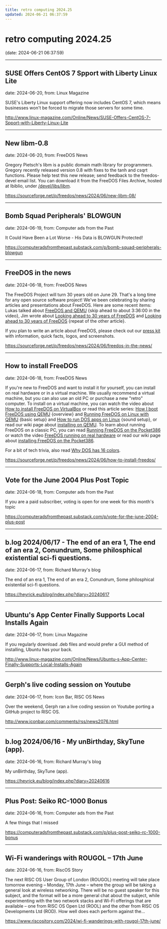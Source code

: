 ```yaml
---
title: retro computing 2024.25
updated: 2024-06-21 06:37:59
---
```


# retro computing 2024.25

(date: 2024-06-21 06:37:59)

---

## SUSE Offers CentOS 7 Spport with Liberty Linux Lite

date: 2024-06-20, from: Linux Magazine

<p>SUSE's Liberty Linux support offering now includes CentOS 7, which means businesses won't be forced to migrate those servers for some time.</p> 

<http://www.linux-magazine.com/Online/News/SUSE-Offers-CentOS-7-Spport-with-Liberty-Linux-Lite>

---

## New libm-0.8

date: 2024-06-20, from: FreeDOS News

<div class="markdown_content"><p>Gregory Pietsch's libm is a public domain math library for programmers. Gregory recently released version 0.8 with fixes to the tanh and csqrt functions. Please help test this  new release; send feedback to the freedos-devel email list. You can download it from the FreeDOS Files Archive, hosted at Ibiblio, under <a class="" href="https://ibiblio.org/pub/micro/pc-stuff/freedos/files/devel/libs/libm/0.8/" rel="nofollow">/devel/libs/libm</a>.</p></div> 

<https://sourceforge.net/p/freedos/news/2024/06/new-libm-08/>

---

## Bomb Squad Peripherals' BLOWGUN

date: 2024-06-19, from: Computer ads from the Past

It Could Have Been a Lot Worse - His Data is BLOWGUN Protected! 

<https://computeradsfromthepast.substack.com/p/bomb-squad-peripherals-blowgun>

---

## FreeDOS in the news

date: 2024-06-18, from: FreeDOS News

<div class="markdown_content"><p>The FreeDOS Project will turn 30 years old on June 29. That's a long time for any open source software project! We've been celebrating by sharing articles and presentations about FreeDOS. Here are some recent items: Lukas talked about <a class="" href="https://pretalx.com/devconf-cz-2024/talk/YKCRXP/" rel="nofollow">FreeDOS and QEMU</a> {skip ahead to about 3:36:00 in the video}, Jim wrote about <a class="" href="https://www.both.org/?p=3991" rel="nofollow">Looking ahead to 30 years of FreeDOS</a> and <a class="" href="https://allthingsopen.org/articles/30-years-freedos" rel="nofollow">Looking ahead to 30 years of FreeDOS</a> {repeat of the other article}.</p>
<p>If you plan to write an article about FreeDOS, please check out our <a class="" href="https://www.freedos.org/presskit/" rel="nofollow">press kit</a> with information, quick facts, logos, and screenshots.</p></div> 

<https://sourceforge.net/p/freedos/news/2024/06/freedos-in-the-news/>

---

## How to install FreeDOS

date: 2024-06-18, from: FreeDOS News

<div class="markdown_content"><p>If you're new to FreeDOS and want to install it for yourself, you can install on real hardware or in a virtual machine. We usually recommend a virtual machine, but you can also use an old PC or purchase a new "retro" computer. To install on a virtual machine, you can watch the video about <a class="" href="https://youtu.be/xXkmOwLPpcg?feature=shared" rel="nofollow">How to install FreeDOS on VirtualBox</a> or read this article series: <a class="" href="https://www.both.org/?p=4743" rel="nofollow">How I boot FreeDOS using QEMU</a> {overview} and <a class="" href="https://www.both.org/?p=5612" rel="nofollow">Running FreeDOS on Linux with QEMU</a> {basic setup} and <a class="" href="https://www.both.org/?p=5632" rel="nofollow">How to run DOS apps on Linux</a> {sound setup}, or read our wiki page about <a class="" href="https://wiki.freedos.org/wiki/QEMU" rel="nofollow">installing on QEMU</a>. To learn about running FreeDOS on a classic PC, you can read <a class="" href="https://www.both.org/?p=5690" rel="nofollow">Running FreeDOS on the Pocket386</a> or watch the video <a class="" href="https://youtu.be/2h96UseZs6Q" rel="nofollow">FreeDOS running on real hardware</a> or read our wiki page about <a class="" href="https://wiki.freedos.org/wiki/Pocket386" rel="nofollow">installing FreeDOS on the Pocket386</a>.</p>
<p>For a bit of tech trivia, also read <a class="" href="https://www.both.org/?p=5546" rel="nofollow">Why DOS has 16 colors</a>.</p></div> 

<https://sourceforge.net/p/freedos/news/2024/06/how-to-install-freedos/>

---

## Vote for the June 2004 Plus Post Topic

date: 2024-06-18, from: Computer ads from the Past

If you are a paid subscriber, voting is open for one week for this month's topic 

<https://computeradsfromthepast.substack.com/p/vote-for-the-june-2004-plus-post>

---

## b.log 2024/06/17 - The end of an era 1, The end of an era 2, Conundrum, Some philosphical existential sci-fi questions.

date: 2024-06-17, from: Richard Murray's blog

The end of an era 1, The end of an era 2, Conundrum, Some philosphical existential sci-fi questions. 

<https://heyrick.eu/blog/index.php?diary=20240617>

---

## Ubuntu's App Center Finally Supports Local Installs Again

date: 2024-06-17, from: Linux Magazine

<p>If you regularly download .deb files and would prefer a GUI method of installing, Ubuntu has your back.</p> 

<http://www.linux-magazine.com/Online/News/Ubuntu-s-App-Center-Finally-Supports-Local-Installs-Again>

---

## Gerph's live coding session on Youtube

date: 2024-06-17, from: Icon Bar, RISC OS News

Over the weekend, Gerph ran a live coding session on Youtube porting a GitHub project to RISC OS. 

<http://www.iconbar.com/comments/rss/news2076.html>

---

## b.log 2024/06/16 - My unBirthday, SkyTune (app).

date: 2024-06-16, from: Richard Murray's blog

My unBirthday, SkyTune (app). 

<https://heyrick.eu/blog/index.php?diary=20240616>

---

## Plus Post: Seiko RC-1000 Bonus

date: 2024-06-16, from: Computer ads from the Past

A few things that I missed 

<https://computeradsfromthepast.substack.com/p/plus-post-seiko-rc-1000-bonus>

---

## Wi-Fi wanderings with ROUGOL – 17th June

date: 2024-06-16, from: RiscOS Story

The next RISC OS User Group of London (ROUGOL) meeting will take place tomorrow evening &#8211; Monday, 17th June &#8211; where the group will be taking a general look at wireless networking. There will be no guest speaker for this subject, and the format will be a more general chat about the subject, while experimenting with the two network stacks and Wi-Fi offerings that are available &#8211; one from RISC OS Open Ltd (ROOL) and the other from RISC OS Developments Ltd (ROD). How well does each perform against the&#8230; 

<https://www.riscository.com/2024/wi-fi-wanderings-with-rougol-17th-june/>

